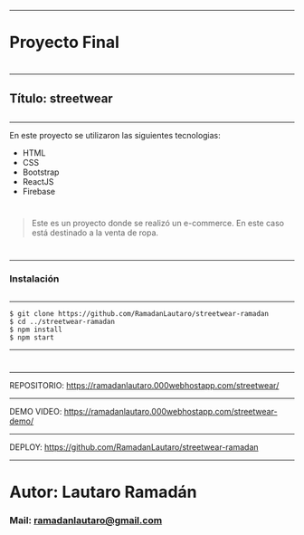 ***
# Proyecto Final
#
***
## Título: streetwear
## 
***
En este proyecto se utilizaron las siguientes tecnologias:
* HTML
* CSS
* Bootstrap
* ReactJS
* Firebase

#
#
#

> Este es un proyecto donde se realizó un e-commerce.
> En este caso está destinado a la venta de ropa.

#
#
#
#
#
#
#
***
### Instalación
##
***
```
$ git clone https://github.com/RamadanLautaro/streetwear-ramadan
$ cd ../streetwear-ramadan
$ npm install
$ npm start
```
***
#
#
#
#
#
#
#
***
REPOSITORIO: https://ramadanlautaro.000webhostapp.com/streetwear/
***
DEMO VIDEO: https://ramadanlautaro.000webhostapp.com/streetwear-demo/
***
DEPLOY: https://github.com/RamadanLautaro/streetwear-ramadan
***
#
#
#
#
#
#
#
# Autor: Lautaro Ramadán
### Mail: ramadanlautaro@gmail.com
#